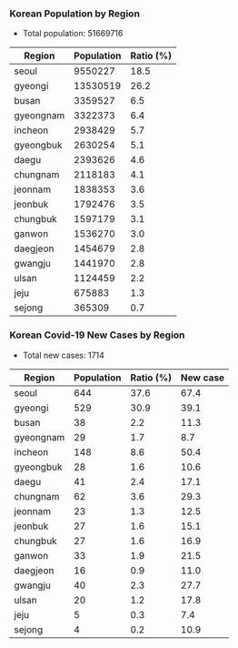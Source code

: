### Korean Population by Region
* Total population: 51669716

| Region | Population | Ratio (%) |
| ------ | ---------- | --------- |
| seoul | 9550227 | 18.5 |
| gyeongi | 13530519 | 26.2 |
| busan | 3359527 | 6.5 |
| gyeongnam | 3322373 | 6.4 |
| incheon | 2938429 | 5.7 |
| gyeongbuk | 2630254 | 5.1 |
| daegu | 2393626 | 4.6 |
| chungnam | 2118183 | 4.1 |
| jeonnam | 1838353 | 3.6 |
| jeonbuk | 1792476 | 3.5 |
| chungbuk | 1597179 | 3.1 |
| ganwon | 1536270 | 3.0 |
| daegjeon | 1454679 | 2.8 |
| gwangju | 1441970 | 2.8 |
| ulsan | 1124459 | 2.2 |
| jeju | 675883 | 1.3 |
| sejong | 365309 | 0.7 |

### Korean Covid-19 New Cases by Region
* Total new cases: 1714

| Region | Population | Ratio (%) | New case |
| ------ | ---------- | --------- | -------- |
| seoul | 644 | 37.6 | 67.4 |
| gyeongi | 529 | 30.9 | 39.1 |
| busan | 38 | 2.2 | 11.3 |
| gyeongnam | 29 | 1.7 | 8.7 |
| incheon | 148 | 8.6 | 50.4 |
| gyeongbuk | 28 | 1.6 | 10.6 |
| daegu | 41 | 2.4 | 17.1 |
| chungnam | 62 | 3.6 | 29.3 |
| jeonnam | 23 | 1.3 | 12.5 |
| jeonbuk | 27 | 1.6 | 15.1 |
| chungbuk | 27 | 1.6 | 16.9 |
| ganwon | 33 | 1.9 | 21.5 |
| daegjeon | 16 | 0.9 | 11.0 |
| gwangju | 40 | 2.3 | 27.7 |
| ulsan | 20 | 1.2 | 17.8 |
| jeju | 5 | 0.3 | 7.4 |
| sejong | 4 | 0.2 | 10.9 |
